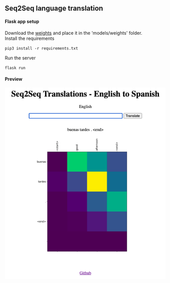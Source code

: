 ## Seq2Seq language translation  
#### Flask app setup
Download the [weights](https://www.dropbox.com/sh/vk9cnx17ldm68nv/AABMKk9UqyenIN5GeY5pee_Ya?dl=0) and place it in the 'models/weights' folder.  
Install the requirements
``` 
pip3 install -r requirements.txt
```
Run the server
```
flask run
```

#### Preview

![alt text](https://github.com/karthikmuru/seq2seq-language-translation/blob/master/home.png)

